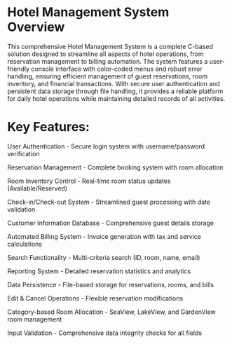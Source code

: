 # Hotel Management System Overview
This comprehensive Hotel Management System is a complete C-based solution designed to streamline all aspects of hotel operations, from reservation management to billing automation. The system features a user-friendly console interface with color-coded menus and robust error handling, ensuring efficient management of guest reservations, room inventory, and financial transactions. With secure user authentication and persistent data storage through file handling, it provides a reliable platform for daily hotel operations while maintaining detailed records of all activities.

# Key Features:
User Authentication - Secure login system with username/password verification

Reservation Management - Complete booking system with room allocation

Room Inventory Control - Real-time room status updates (Available/Reserved)

Check-in/Check-out System - Streamlined guest processing with date validation

Customer Information Database - Comprehensive guest details storage

Automated Billing System - Invoice generation with tax and service calculations

Search Functionality - Multi-criteria search (ID, room, name, email)

Reporting System - Detailed reservation statistics and analytics

Data Persistence - File-based storage for reservations, rooms, and bills

Edit & Cancel Operations - Flexible reservation modifications

Category-based Room Allocation - SeaView, LakeView, and GardenView room management

Input Validation - Comprehensive data integrity checks for all fields
